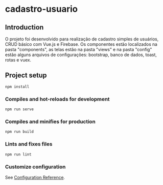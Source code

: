 # cadastro-usuario

## Introduction
O projeto foi desenvolvido para realização de cadastro simples de usuários, CRUD básico com Vue.js e Firebase.
Os componentes estão localizados na pasta "components", as telas estão na pasta "views" e na pasta "config" estão alguns arquivos de configurações: bootstrap, banco de dados, toast, rotas e vuex.

## Project setup
```
npm install
```

### Compiles and hot-reloads for development
```
npm run serve
```

### Compiles and minifies for production
```
npm run build
```

### Lints and fixes files
```
npm run lint
```

### Customize configuration
See [Configuration Reference](https://cli.vuejs.org/config/).
